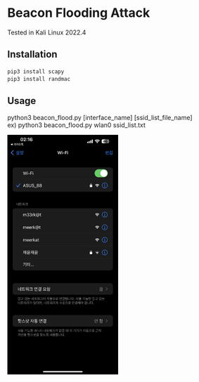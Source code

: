 # Beacon Flooding Attack
Tested in Kali Linux 2022.4  

## Installation
```sh
pip3 install scapy
pip3 install randmac
```

## Usage
python3 beacon_flood.py [interface_name] [ssid_list_file_name]  
ex) python3 beacon_flood.py wlan0 ssid_list.txt  
  
<img src="./beacon_flood.png" width="50%" height="50%"/>
